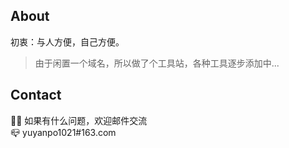 ## About
初衷：与人方便，自己方便。
> 由于闲置一个域名，所以做了个工具站，各种工具逐步添加中...

## Contact
👏🏻 如果有什么问题，欢迎邮件交流  
📪 yuyanpo1021#163.com